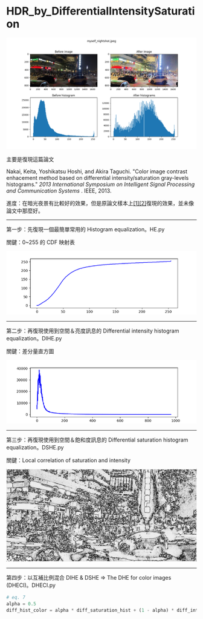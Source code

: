 # **HDR_by_DifferentialIntensitySaturation**

![result_myself_nightshot](pictures/result_myself_nightshot.jpeg.png)

主要是復現這篇論文

Nakai, Keita, Yoshikatsu Hoshi, and Akira Taguchi. "Color image contrast enhacement method based on differential intensity/saturation gray-levels histograms."  *2013 International Symposium on Intelligent Signal Processing and Communication Systems* . IEEE, 2013.

進度：在暗光夜景有比較好的效果，但是原論文樣本上[[1]](pictures/result_bridge.jpg.png)[[2]](pictures/result_cherryblossom.jpg.png)復現的效果，並未像論文中那麼好。

---

第一步：先復現一個最簡單常用的 Histogram equalization。HE.py

關鍵：0~255 的 CDF 映射表

![cdf](pictures/cdf.png)

---

第二步：再復現使用到空間＆亮度訊息的 Differential intensity histogram equalization。DIHE.py

關鍵：差分量直方圖

![diff_hist](pictures/diff_hist.png)

---

第三步：再復現使用到空間＆飽和度訊息的 Differential saturation histogram equalization。DSHE.py

關鍵：Local correlation of saturation and intensity

![local_corr](pictures/local_correlation_of_intensity_saturation.png)

---

第四步：以互補比例混合 DIHE & DSHE => The DHE for color images (DHECI)。DHECI.py

```python
# eq. 7
alpha = 0.5
diff_hist_color = alpha * diff_saturation_hist + (1 - alpha) * diff_intensity_hist
```
